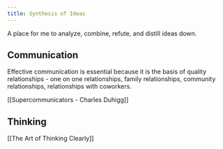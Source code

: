 ```yaml
---
title: Synthesis of Ideas
---
```


A place for me to analyze, combine, refute, and distill ideas down.


## Communication
Effective communication is essential because it is the basis of quality relationships - one on one relationships, family relationships, community relationships, relationships with coworkers. 


[[Supercommunicators - Charles Duhigg]]

## Thinking



[[The Art of Thinking Clearly]]




